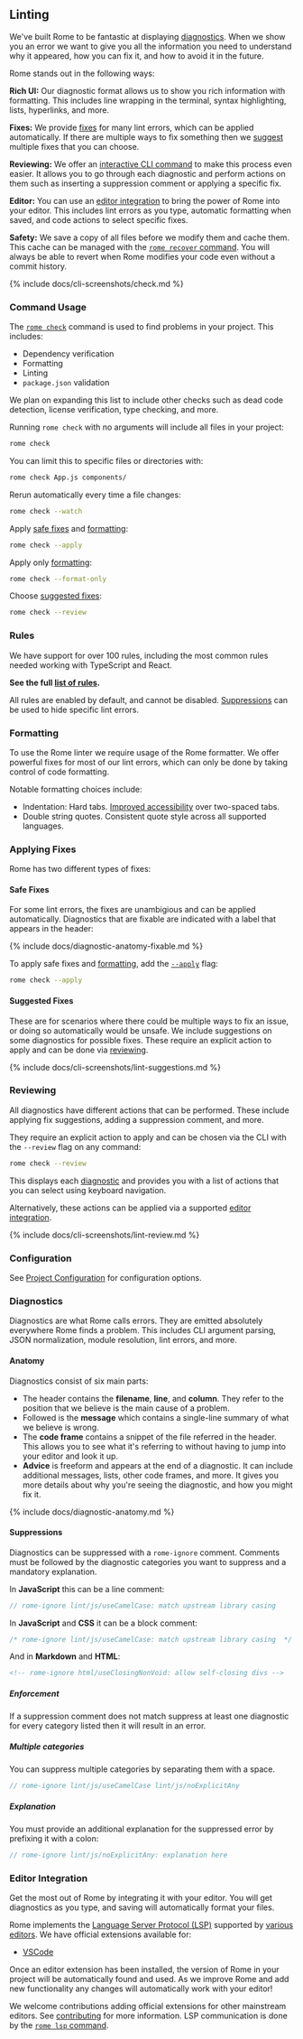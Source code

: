 ## Linting

We've built Rome to be fantastic at displaying [diagnostics](#diagnostics). When we show you an error we want to give you all the information you need to understand why it appeared, how you can fix it, and how to avoid it in the future.

Rome stands out in the following ways:

**Rich UI:** Our diagnostic format allows us to show you rich information with formatting. This includes line wrapping in the terminal, syntax highlighting, lists, hyperlinks, and more.

**Fixes:** We provide [fixes](#applying-fixes) for many lint errors, which can be applied automatically. If there are multiple ways to fix something then we [suggest](#suggested) multiple fixes that you can choose.

**Reviewing:** We offer an [interactive CLI command](#reviewing) to make this process even easier. It allows you to go through each diagnostic and perform actions on them such as inserting a suppression comment or applying a specific fix.

**Editor:** You can use an [editor integration](#editor-integration) to bring the power of Rome into your editor. This includes lint errors as you type, automatic formatting when saved, and code actions to select specific fixes.

**Safety:** We save a copy of all files before we modify them and cache them. This cache can be managed with the [`rome recover` command](#rome-recover). You will always be able to revert when Rome modifies your code even without a commit history.

{% include docs/cli-screenshots/check.md %}

### Command Usage

The [`rome check`](#rome-check) command is used to find problems in your project. This includes:

- Dependency verification
- Formatting
- Linting
- `package.json` validation

We plan on expanding this list to include other checks such as dead code detection, license verification, type checking, and more.

Running `rome check` with no arguments will include all files in your project:

```bash
rome check
```

You can limit this to specific files or directories with:

```bash
rome check App.js components/
```

Rerun automatically every time a file changes:

```bash
rome check --watch
```

Apply [safe fixes](#safe-fixes) and [formatting](#formatting):

```bash
rome check --apply
```

Apply only [formatting](#formatting):

```bash
rome check --format-only
```

Choose [suggested fixes](#suggested-fixes):

```bash
rome check --review
```

### Rules

We have support for over 100 rules, including the most common rules needed working with TypeScript and React.

**See the full [list of rules](/docs/lint/rules).**

All rules are enabled by default, and cannot be disabled. [Suppressions](#suppressions) can be used to hide specific lint errors.

### Formatting

To use the Rome linter we require usage of the Rome formatter. We offer powerful fixes for most of our lint errors, which can only be done by taking control of code formatting.

Notable formatting choices include:

 - Indentation: Hard tabs. [Improved accessibility](https://github.com/romefrontend/rome/issues/425) over two-spaced tabs.
 - Double string quotes. Consistent quote style across all supported languages.

### Applying Fixes

Rome has two different types of fixes:

#### Safe Fixes

For some lint errors, the fixes are unambigious and can be applied automatically. Diagnostics that are fixable are indicated with a label that appears in the header:

{% include docs/diagnostic-anatomy-fixable.md %}

To apply safe fixes and [formatting](#formatting), add the [`--apply`](#--apply) flag:

```bash
rome check --apply
```

#### Suggested Fixes

These are for scenarios where there could be multiple ways to fix an issue, or doing so automatically would be unsafe. We include suggestions on some diagnostics for possible fixes. These require an explicit action to apply and can be done via [reviewing](#reviewing).

{% include docs/cli-screenshots/lint-suggestions.md %}

### Reviewing

All diagnostics have different actions that can be performed. These include applying fix suggestions, adding a suppression comment, and more.

They require an explicit action to apply and can be chosen via the CLI with the `--review` flag on any command:

```bash
rome check --review
```

This displays each [diagnostic](#diagnostics) and provides you with a list of actions that you can select using keyboard navigation.

Alternatively, these actions can be applied via a supported [editor integration](#editor-integration).

{% include docs/cli-screenshots/lint-review.md %}

### Configuration

See [Project Configuration](#project-configuration) for configuration options.

### Diagnostics

Diagnostics are what Rome calls errors. They are emitted absolutely everywhere Rome finds a problem. This includes CLI argument parsing, JSON normalization, module resolution, lint errors, and more.

#### Anatomy

Diagnostics consist of six main parts:

- The header contains the **filename**, **line**, and **column**. They refer to the position that we believe is the main cause of a problem.
- Followed is the **message** which contains a single-line summary of what we believe is wrong.
- The **code frame** contains a snippet of the file referred in the header. This allows you to see what it's referring to without having to jump into your editor and look it up.
- **Advice** is freeform and appears at the end of a diagnostic. It can include additional messages, lists, other code frames, and more. It gives you more details about why you're seeing the diagnostic, and how you might fix it.

{% include docs/diagnostic-anatomy.md %}

#### Suppressions

Diagnostics can be suppressed with a `rome-ignore` comment. Comments must be followed by the diagnostic categories you want to suppress and a mandatory explanation.

In **JavaScript** this can be a line comment:

```javascript
// rome-ignore lint/js/useCamelCase: match upstream library casing
```

In **JavaScript** and **CSS** it can be a block comment:

```javascript
/* rome-ignore lint/js/useCamelCase: match upstream library casing  */
```

And in **Markdown** and **HTML**:

```html
<!-- rome-ignore html/useClosingNonVoid: allow self-closing divs -->
```

##### Enforcement

If a suppression comment does not match suppress at least one diagnostic for every category listed then it will result in an error.

##### Multiple categories

You can suppress multiple categories by separating them with a space.

```javascript
// rome-ignore lint/js/useCamelCase lint/js/noExplicitAny
```

##### Explanation

You must provide an additional explanation for the suppressed error by prefixing it with a colon:

```javascript
// rome-ignore lint/js/noExplicitAny: explanation here
```

### Editor Integration

Get the most out of Rome by integrating it with your editor. You will get diagnostics as you type, and saving will automatically format your files.

Rome implements the [Language Server Protocol (LSP)](https://microsoft.github.io/language-server-protocol/) supported by [various editors](https://microsoft.github.io/language-server-protocol/implementors/tools/). We have official extensions available for:

- [VSCode](https://marketplace.visualstudio.com/items?itemName=rome.rome)

Once an editor extension has been installed, the version of Rome in your project will be automatically found and used. As we improve Rome and add new functionality any changes will automatically work with your editor!

We welcome contributions adding official extensions for other mainstream editors. See [contributing](https://github.com/romefrontend/rome/blob/main/CONTRIBUTING.md) for more information. LSP communication is done by the [`rome lsp` command](#rome-lsp).
